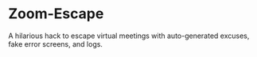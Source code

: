 # Zoom-Escape
A hilarious hack to escape virtual meetings with auto-generated excuses, fake error screens, and logs.
